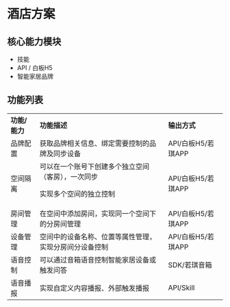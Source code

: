 # 酒店方案

## 核心能力模块

* 技能
* API / 白板H5
* 智能家居品牌

## 功能列表

<table>
  <tr>
   <td>
<strong>功能/能力</strong>
   </td>
   <td><strong>功能描述</strong>
   </td>
   <td><strong>输出方式</strong>
   </td>
  </tr>
  <tr>
   <td>品牌配置
   </td>
   <td>获取品牌相关信息、绑定需要控制的品牌及同步设备
   </td>
   <td>API/白板H5/若琪APP
   </td>
  </tr>
  <tr>
   <td>空间隔离
   </td>
   <td>可以在一个账号下创建多个独立空间（客房），一次同步
<p>
实现多个空间的独立控制
   </td>
   <td>API/白板H5/若琪APP
   </td>
  </tr>
  <tr>
   <td>房间管理
   </td>
   <td>在空间中添加房间，实现同一个空间下的分房间管理
   </td>
   <td>API/白板H5/若琪APP
   </td>
  </tr>
  <tr>
   <td>设备管理
   </td>
   <td>空间中的设备名称、位置等属性管理，实现分房间分设备控制
   </td>
   <td>API/白板H5/若琪APP
   </td>
  </tr>
  <tr>
   <td>语音控制
   </td>
   <td>可以通过音箱语音控制智能家居设备或触发问答
   </td>
   <td>SDK/若琪音箱
   </td>
  </tr>
  <tr>
   <td>语音播报
   </td>
   <td>实现自定义内容播报、外部触发播报
   </td>
   <td>API/Skill
   </td>
  </tr>
</table>
